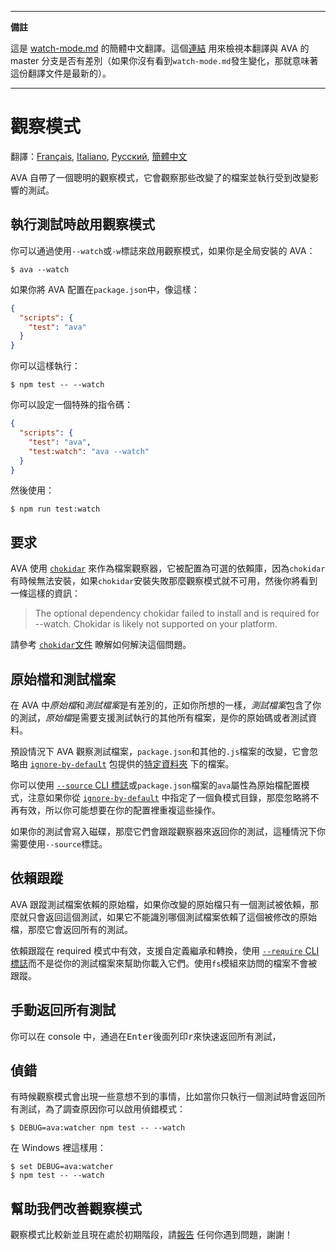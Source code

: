 ___
**備註**

這是 [watch-mode.md](https://github.com/avajs/ava/blob/master/docs/recipes/watch-mode.md) 的簡體中文翻譯。這個[連結](https://github.com/avajs/ava/compare/82c02bce80696547db0387dec243ddb470c8bce7...master#diff-92da4f3d087d796fdf4a45be88586b62) 用來檢視本翻譯與 AVA 的 master 分支是否有差別（如果你沒有看到`watch-mode.md`發生變化，那就意味著這份翻譯文件是最新的）。
___

# 觀察模式

翻譯：[Français](https://github.com/avajs/ava-docs/blob/master/fr_FR/docs/recipes/watch-mode.md), [Italiano](https://github.com/avajs/ava-docs/blob/master/it_IT/docs/recipes/watch-mode.md), [Русский](https://github.com/avajs/ava-docs/blob/master/ru_RU/docs/recipes/watch-mode.md), [簡體中文](https://github.com/avajs/ava-docs/blob/master/zh_CN/docs/recipes/watch-mode.md)


AVA 自帶了一個聰明的觀察模式，它會觀察那些改變了的檔案並執行受到改變影響的測試。

## 執行測試時啟用觀察模式

你可以通過使用`--watch`或`-w`標誌來啟用觀察模式，如果你是全局安裝的 AVA：

```console
$ ava --watch
```

如果你將 AVA 配置在`package.json`中，像這樣：

```json
{
  "scripts": {
    "test": "ava"
  }
}
```

你可以這樣執行：

```console
$ npm test -- --watch
```

你可以設定一個特殊的指令碼：

```json
{
  "scripts": {
    "test": "ava",
    "test:watch": "ava --watch"
  }
}
```

然後使用：

```console
$ npm run test:watch
```

## 要求

AVA 使用 [`chokidar`] 來作為檔案觀察器，它被配置為可選的依賴庫，因為`chokidar`有時候無法安裝，如果`chokidar`安裝失敗那麼觀察模式就不可用，然後你將看到一條這樣的資訊：

> The optional dependency chokidar failed to install and is required for --watch. Chokidar is likely not supported on your platform.

請參考 [`chokidar`文件][`chokidar`] 瞭解如何解決這個問題。

## 原始檔和測試檔案

在 AVA 中*原始檔*和*測試檔案*是有差別的，正如你所想的一樣，*測試檔案*包含了你的測試，*原始檔*是需要支援測試執行的其他所有檔案，是你的原始碼或者測試資料。

預設情況下 AVA 觀察測試檔案，`package.json`和其他的`.js`檔案的改變，它會忽略由 [`ignore-by-default`] 包提供的[特定資料夾](https://github.com/novemberborn/ignore-by-default/blob/master/index.js) 下的檔案。

你可以使用 [`--source` CLI 標誌]或`package.json`檔案的`ava`屬性為原始檔配置模式，注意如果你從 [`ignore-by-default`] 中指定了一個負模式目錄，那麼忽略將不再有效，所以你可能想要在你的配置裡重複這些操作。

如果你的測試會寫入磁碟，那麼它們會跟蹤觀察器來返回你的測試，這種情況下你需要使用`--source`標誌。

## 依賴跟蹤

AVA 跟蹤測試檔案依賴的原始檔，如果你改變的原始檔只有一個測試被依賴，那麼就只會返回這個測試，如果它不能識別哪個測試檔案依賴了這個被修改的原始檔，那麼它會返回所有的測試。

依賴跟蹤在 required 模式中有效，支援自定義繼承和轉換，使用 [`--require` CLI 標誌]而不是從你的測試檔案來幫助你載入它們。使用`fs`模組來訪問的檔案不會被跟蹤。

## 手動返回所有測試

你可以在 console 中，通過在<kbd>Enter</kbd>後面列印<kbd>r</kbd>來快速返回所有測試，

## 偵錯

有時候觀察模式會出現一些意想不到的事情，比如當你只執行一個測試時會返回所有測試，為了調查原因你可以啟用偵錯模式：

```console
$ DEBUG=ava:watcher npm test -- --watch
```

在 Windows 裡這樣用：

```console
$ set DEBUG=ava:watcher
$ npm test -- --watch
```

## 幫助我們改善觀察模式

觀察模式比較新並且現在處於初期階段，請[報告](https://github.com/avajs/ava/issues) 任何你遇到問題，謝謝！

[`chokidar`]: https://github.com/paulmillr/chokidar
[`ignore-by-default`]: https://github.com/novemberborn/ignore-by-default
[`--require` CLI 標誌]: https://github.com/avajs/ava-docs/blob/master/zh_CN/readme.md#cli
[`--source` CLI 標誌]: https://github.com/avajs/ava-docs/blob/master/zh_CN/readme.md#cli
